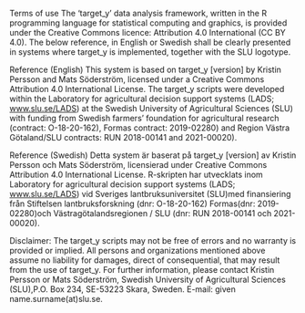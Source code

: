 Terms of use
The ‘target_y’ data analysis framework, written in the R programming language for statistical computing and graphics, is provided under the Creative Commons licence: Attribution 4.0 International (CC BY 4.0). The below reference, in English or Swedish shall be clearly presented in systems where target_y is implemented, together with the SLU logotype.

Reference (English)
This system is based on target_y [version] by Kristin Persson and Mats Söderström, licensed under a Creative Commons Attribution 4.0 International License. The target_y scripts were developed within the Laboratory for agricultural decision support systems (LADS; www.slu.se/LADS) at the Swedish University of Agricultural Sciences (SLU) with funding from Swedish farmers’ foundation for agricultural research (contract: O-18-20-162), Formas contract: 2019-02280) and Region Västra Götaland/SLU contracts: RUN 2018-00141 and 2021-00020).

Reference (Swedish)
Detta system är baserat på target_y [version] av Kristin Persson och Mats Söderström, licensierad under Creative Commons Attribution 4.0 International License. R-skripten har utvecklats inom Laboratory for agricultural decision support systems (LADS; www.slu.se/LADS) vid Sveriges lantbruksuniversitet (SLU)med finansiering från Stiftelsen lantbruksforskning (dnr: O-18-20-162) Formas(dnr: 2019-02280)och Västragötalandsregionen / SLU (dnr: RUN 2018-00141 och 2021-00020).

Disclaimer:
The target_y scripts may not be free of errors and no warranty is provided or implied. All persons and organizations mentioned above assume no liability for damages, direct of consequential, that may result from the use of target_y. For further information, please contact Kristin Persson or Mats Söderström, Swedish University of Agricultural Sciences (SLU),P.O. Box 234, SE-53223 Skara, Sweden. E-mail: given name.surname(at)slu.se.

